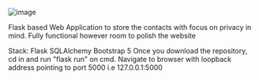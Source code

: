 ![image](https://github.com/warloccarlos/skempire/assets/15608229/7c72172e-4dae-407b-bd15-dbdb60e03970)

Flask based Web Application to store the contacts with focus on privacy in mind.
Fully functional however room to polish the website

Stack:
  Flask
  SQLAlchemy
  Bootstrap 5
Once you download the repository, cd in and run "flask run" on cmd.
Navigate to browser with loopback address pointing to port 5000
i.e 127.0.0.1:5000
